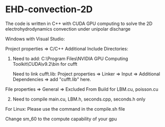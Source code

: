 # EHD-convection-2D
The code is written in C++ with CUDA GPU computing to solve the 2D electrohydrodynamics convection under unipolar discharge

Windows with Visual Studio:

Project properties => C/C++ Additional Include Directories:

1. Need to add: C:\Program Files\NVIDIA GPU Computing Toolkit\CUDA\v9.2\bin for cufft 

   Need to link cufft.lib: Project properties => Linker => Input => Additional Dependencies => add "cufft.lib" here.

File properties => General => Excluded From Build for LBM.cu, poisson.cu

2. Need to compile main.cu, LBM.h, seconds.cpp, seconds.h only

For Linux:
Please use the command in the compile.sh file

Change sm_60 to the compute capability of your gpu
